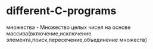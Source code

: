 # different-C-programs

множества - Множество целых чисел на основе массива(включение,исключение элемента,поиск,пересечение,объединение множеств)
